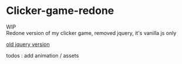 # Clicker-game-redone

WIP  
Redone version of my clicker game, removed jquery, it's vanilla js only

[old jquery version](https://github.com/Vincent-Wirwicki/Clicker-Game-Js-Object-Oriented)


todos : add animation / assets
